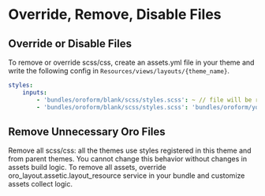 # Override, Remove, Disable Files

## Override or Disable Files

To remove or override scss/css, create an assets.yml file in your theme and write the following config in `Resources/views/layouts/{theme_name}`.

```yaml
styles:
    inputs:
        - 'bundles/oroform/blank/scss/styles.scss': ~ // file will be removed from build process
        - 'bundles/oroform/blank/scss/styles.scss': 'bundles/oroform/your_theme/scss/styles.scss' // file will be overridden
```

<a id="frontend-styles-customization-remove-unnecessary-files"></a>

## Remove Unnecessary Oro Files

Remove all scss/css: all the themes use styles registered in this theme and from parent themes.
You cannot change this behavior without changes in assets build logic.
To remove all assets, override oro_layout.assetic.layout_resource service in your bundle and customize assets collect logic.
